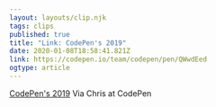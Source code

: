```yaml
---
layout: layouts/clip.njk 
tags: clips 
published: true 
title: "Link: CodePen's 2019" 
date: 2020-01-08T18:58:41.821Z 
link: https://codepen.io/team/codepen/pen/QWwdEed 
ogtype: article 
---
```

[CodePen's 2019](https://codepen.io/team/codepen/pen/QWwdEed) 
Via Chris at CodePen
